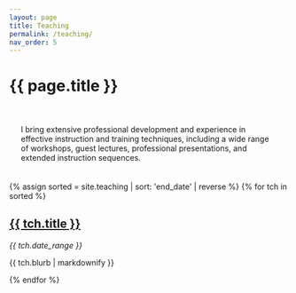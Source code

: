 ```yaml
---
layout: page
title: Teaching
permalink: /teaching/
nav_order: 5
---
```


# {{ page.title }}

<div class="highlight" style="padding: 1em 1.5em .5em 1.5em; margin-top: 1.75em;">
<p>I bring extensive professional development and experience in effective instruction and training techniques, including a wide range of workshops, guest lectures, professional presentations, and extended instruction sequences.</p>
</div>

{% assign sorted = site.teaching | sort: 'end_date' | reverse %}
{% for tch in sorted %}
  <div>
    <h2><a href="{{ tch.url | relative_url }}">{{ tch.title }}</a></h2>
    <p><em>{{ tch.date_range }}</em></p>
    <p>{{ tch.blurb | markdownify }}</p>
  </div>
{% endfor %}
